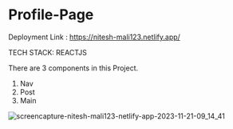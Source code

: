 # Profile-Page

Deployment Link : https://nitesh-mali123.netlify.app/

TECH STACK: REACTJS 

There are 3 components in this Project. 
1. Nav
2. Post
3. Main


![screencapture-nitesh-mali123-netlify-app-2023-11-21-09_14_41](https://github.com/imnitesh18/Profile-Page/assets/71972708/413cc7d4-4471-4991-9ec3-cb61197f7997)

